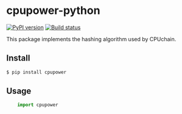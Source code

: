 # cpupower-python

[![PyPI version](https://badge.fury.io/py/cpupower.svg)](https://badge.fury.io/py/cpupower)
[![Build status](https://ci.appveyor.com/api/projects/status/it86j7ypo815o83l/branch/master?svg=true)](https://ci.appveyor.com/project/minkcrypto/cpupower-python/branch/master)

This package implements the hashing algorithm used by CPUchain.

## Install

```bash
$ pip install cpupower
```

## Usage

```python
    import cpupower
```
